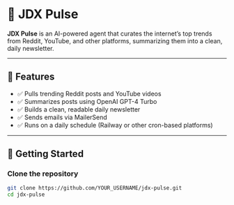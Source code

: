 # 📡 JDX Pulse

**JDX Pulse** is an AI-powered agent that curates the internet’s top trends from Reddit, YouTube, and other platforms, summarizing them into a clean, daily newsletter.

---

## 🔧 Features

- ✅ Pulls trending Reddit posts and YouTube videos
- ✅ Summarizes posts using OpenAI GPT-4 Turbo
- ✅ Builds a clean, readable daily newsletter
- ✅ Sends emails via MailerSend
- ✅ Runs on a daily schedule (Railway or other cron-based platforms)

---

## 🚀 Getting Started

### Clone the repository

```bash
git clone https://github.com/YOUR_USERNAME/jdx-pulse.git
cd jdx-pulse
```
